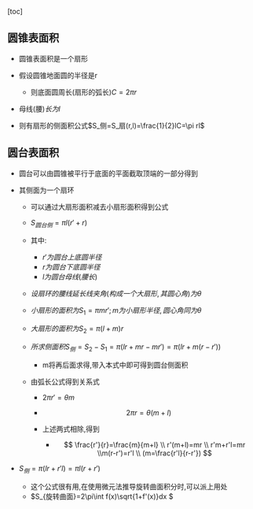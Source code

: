 [toc]

## 圆锥表面积

- 圆锥表面积是一个扇形
- 假设圆锥地面圆的半径是r
  - 则底面圆周长(扇形的弧长)$C=2\pi r$

- 母线(腰)$长为l$
- 则有扇形的侧面积公式$S_侧=S_扇(r,l)=\frac{1}{2}lC=\pi rl$

## 圆台表面积

- 圆台可以由圆锥被平行于底面的平面截取顶端的一部分得到

- 其侧面为一个扇环

  - 可以通过大扇形面积减去小扇形面积得到公式

  - $S_{圆台侧}=\pi l(r'+r)$

  - 其中:

    - $r'为圆台上底圆半径$
    - $r为圆台下底圆半径$
    - $l为圆台母线(腰长)$

  - $设扇环的腰线延长线夹角(构成一个大扇形,其圆心角)为\theta$

  - $小扇形的面积为S_1=\pi mr';m为小扇形半径,圆心角同为\theta$

  - $大扇形的面积为S_2=\pi (l+m)r$

  - $所求侧面积S_侧=S_2-S_1=\pi(lr+mr-mr')=\pi (lr+m(r-r'))$

    - m将再后面求得,带入本式中即可得到圆台侧面积

  - 由弧长公式得到关系式

    - $2\pi r'=\theta m$

    - $$2\pi r=\theta (m+l)$$

    - 上述两式相除,得到

      - $$
        \frac{r'}{r}=\frac{m}{m+l}
        \\
        r'(m+l)=mr
        \\
        r'm+r'l=mr
        \\m(r-r')=r'l
        \\
        (m=\frac{r'l}{r-r'})
        $$

        

- $S_侧=\pi (lr+r'l)=\pi l(r+r')$
  - 这个公式很有用,在使用微元法推导旋转曲面积分时,可以派上用处
  - $S_{旋转曲面}=2\pi\int f(x)\sqrt{1+f'(x)}dx $

